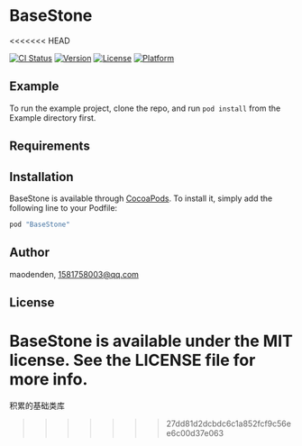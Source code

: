 # BaseStone
<<<<<<< HEAD

[![CI Status](http://img.shields.io/travis/maodenden/BaseStone.svg?style=flat)](https://travis-ci.org/maodenden/BaseStone)
[![Version](https://img.shields.io/cocoapods/v/BaseStone.svg?style=flat)](http://cocoapods.org/pods/BaseStone)
[![License](https://img.shields.io/cocoapods/l/BaseStone.svg?style=flat)](http://cocoapods.org/pods/BaseStone)
[![Platform](https://img.shields.io/cocoapods/p/BaseStone.svg?style=flat)](http://cocoapods.org/pods/BaseStone)

## Example

To run the example project, clone the repo, and run `pod install` from the Example directory first.

## Requirements

## Installation

BaseStone is available through [CocoaPods](http://cocoapods.org). To install
it, simply add the following line to your Podfile:

```ruby
pod "BaseStone"
```

## Author

maodenden, 1581758003@qq.com

## License

BaseStone is available under the MIT license. See the LICENSE file for more info.
=======
积累的基础类库
>>>>>>> 27dd81d2dcbdc6c1a852fcf9c56ee6c00d37e063
